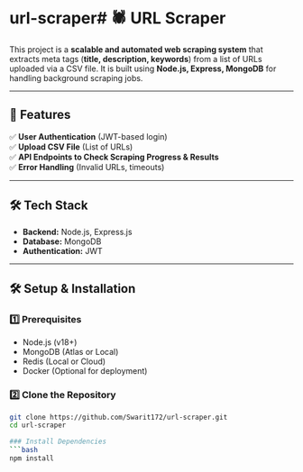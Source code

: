 # url-scraper# 🕷️ URL Scraper

This project is a **scalable and automated web scraping system** that extracts meta tags (**title, description, keywords**) from a list of URLs uploaded via a CSV file. It is built using **Node.js, Express, MongoDB** for handling background scraping jobs.

---

## 🚀 Features

✅ **User Authentication** (JWT-based login)  
✅ **Upload CSV File** (List of URLs)  
✅ **API Endpoints to Check Scraping Progress & Results**  
✅ **Error Handling** (Invalid URLs, timeouts)  

---

## 🛠️ Tech Stack

- **Backend:** Node.js, Express.js  
- **Database:** MongoDB  
- **Authentication:** JWT   

---

## 🛠️ Setup & Installation  

### **1️⃣ Prerequisites**
- Node.js (v18+)
- MongoDB (Atlas or Local)
- Redis (Local or Cloud)
- Docker (Optional for deployment)

### **2️⃣ Clone the Repository**
```bash
git clone https://github.com/Swarit172/url-scraper.git
cd url-scraper

### Install Dependencies
```bash
npm install



